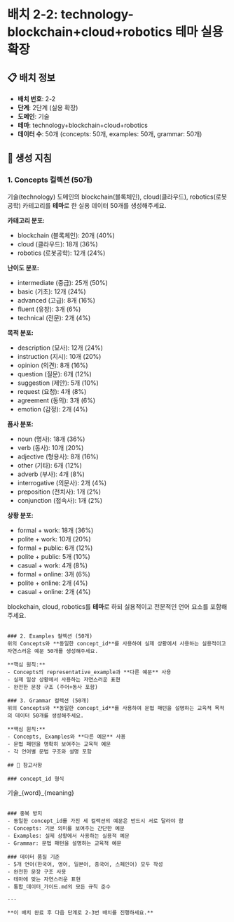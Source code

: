 # 배치 2-2: technology-blockchain+cloud+robotics 테마 실용 확장

## 📋 배치 정보
- **배치 번호**: 2-2
- **단계**: 2단계 (실용 확장)
- **도메인**: 기술
- **테마**: technology+blockchain+cloud+robotics
- **데이터 수**: 50개 (concepts: 50개, examples: 50개, grammar: 50개)

## 🎯 생성 지침

### 1. Concepts 컬렉션 (50개)
기술(technology) 도메인의 blockchain(블록체인), cloud(클라우드), robotics(로봇공학) 카테고리를 **테마**로 한 실용 데이터 50개를 생성해주세요.

**카테고리 분포:**
- blockchain (블록체인): 20개 (40%)
- cloud (클라우드): 18개 (36%)
- robotics (로봇공학): 12개 (24%)

**난이도 분포:**
- intermediate (중급): 25개 (50%)
- basic (기초): 12개 (24%)
- advanced (고급): 8개 (16%)
- fluent (유창): 3개 (6%)
- technical (전문): 2개 (4%)

**목적 분포:**
- description (묘사): 12개 (24%)
- instruction (지시): 10개 (20%)
- opinion (의견): 8개 (16%)
- question (질문): 6개 (12%)
- suggestion (제안): 5개 (10%)
- request (요청): 4개 (8%)
- agreement (동의): 3개 (6%)
- emotion (감정): 2개 (4%)

**품사 분포:**
- noun (명사): 18개 (36%)
- verb (동사): 10개 (20%)
- adjective (형용사): 8개 (16%)
- other (기타): 6개 (12%)
- adverb (부사): 4개 (8%)
- interrogative (의문사): 2개 (4%)
- preposition (전치사): 1개 (2%)
- conjunction (접속사): 1개 (2%)

**상황 분포:**
- formal + work: 18개 (36%)
- polite + work: 10개 (20%)
- formal + public: 6개 (12%)
- polite + public: 5개 (10%)
- casual + work: 4개 (8%)
- formal + online: 3개 (6%)
- polite + online: 2개 (4%)
- casual + online: 2개 (4%)

blockchain, cloud, robotics를 **테마**로 하되 실용적이고 전문적인 언어 요소를 포함해주세요.

```

### 2. Examples 컬렉션 (50개)
위의 Concepts와 **동일한 concept_id**를 사용하여 실제 상황에서 사용하는 실용적이고 자연스러운 예문 50개를 생성해주세요.

**핵심 원칙:**
- Concepts의 representative_example과 **다른 예문** 사용
- 실제 일상 상황에서 사용하는 자연스러운 표현
- 완전한 문장 구조 (주어+동사 포함)

### 3. Grammar 컬렉션 (50개)
위의 Concepts와 **동일한 concept_id**를 사용하여 문법 패턴을 설명하는 교육적 목적의 데이터 50개를 생성해주세요.

**핵심 원칙:**
- Concepts, Examples와 **다른 예문** 사용
- 문법 패턴을 명확히 보여주는 교육적 예문
- 각 언어별 문법 구조와 설명 포함

## 📝 참고사항

### concept_id 형식
```
기술_{word}_{meaning}
```

### 중복 방지
- 동일한 concept_id를 가진 세 컬렉션의 예문은 반드시 서로 달라야 함
- Concepts: 기본 의미를 보여주는 간단한 예문
- Examples: 실제 상황에서 사용하는 실용적 예문  
- Grammar: 문법 패턴을 설명하는 교육적 예문

### 데이터 품질 기준
- 5개 언어(한국어, 영어, 일본어, 중국어, 스페인어) 모두 작성
- 완전한 문장 구조 사용
- 테마에 맞는 자연스러운 표현
- 통합_데이터_가이드.md의 모든 규칙 준수

---

**이 배치 완료 후 다음 단계로 2-3번 배치를 진행하세요.**